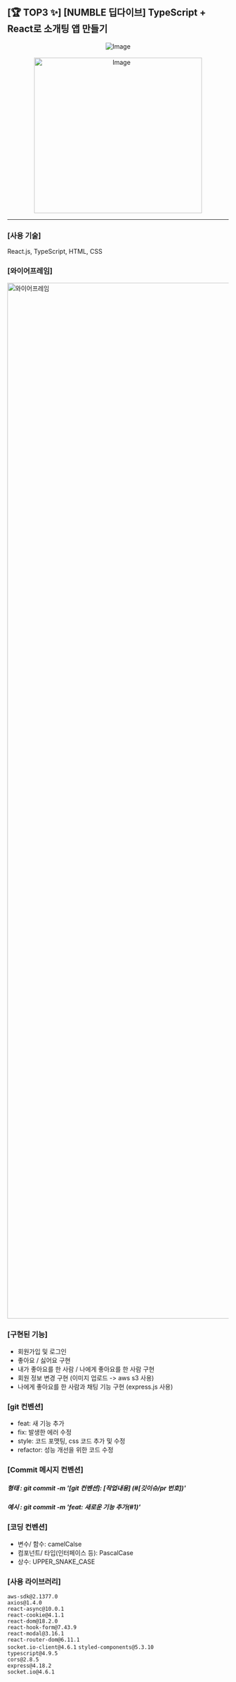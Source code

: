 ## [🏆️ TOP3 ✨] [NUMBLE 딥다이브] TypeScript + React로 소개팅 앱 만들기
<div align="center">
    <a>
    <img src="https://github.com/Growing-Jiwoo/NumbleDeepDIve/assets/115076308/3f19dab5-2358-4fdd-a22d-74279a174a35" alt="Image" />
  </a>
  <br>
  <br>
  <a>
    <img src="https://github.com/Growing-Jiwoo/NumbleDeepDIve/assets/115076308/60d36f3f-218b-4c26-96e2-b890a2b4854d" alt="Image" width="382px" height="353px" />
  </a>
  <br>
</div>
<hr>

### [사용 기술]

React.js, TypeScript, HTML, CSS

### [와이어프레임]
<img width="2351" alt="와이어프레임" src="https://github.com/Growing-Jiwoo/NumbleDeepDIve/assets/115076308/d8d2014d-872f-44e4-af71-94fd7e4bb59c">

### [구현된 기능]
- 회원가입 및 로그인
- 좋아요 / 싫어요 구현
- 내가 좋아요를 한 사람 / 나에게 좋아요를 한 사람 구현
- 회원 정보 변경 구현 (이미지 업로드 -> aws s3 사용)
- 나에게 좋아요를 한 사람과 채팅 기능 구현 (express.js 사용)

### [git 컨벤션]
- feat: 새 기능 추가
- fix: 발생한 에러 수정
- style: 코드 포맷팅, css 코드 추가 및 수정
- refactor: 성능 개선을 위한 코드 수정

### [Commit 메시지 컨벤션]
##### 형태 : git commit -m '[git 컨벤션]: [작업내용] (#[깃이슈/pr 번호])'
##### 예시 : git commit -m 'feat: 새로운 기능 추가(#1)'

### [코딩 컨벤션]
- 변수/ 함수: camelCalse
- 컴포넌트/ 타입(인터페이스 등): PascalCase
- 상수: UPPER_SNAKE_CASE

### [사용 라이브러리]
`aws-sdk@2.1377.0`   
`axios@1.4.0`   
`react-async@10.0.1`   
`react-cookie@4.1.1`   
`react-dom@18.2.0`   
`react-hook-form@7.43.9`   
`react-modal@3.16.1`      
`react-router-dom@6.11.1`   
`socket.io-client@4.6.1`
`styled-components@5.3.10`   
`typescript@4.9.5`   
`cors@2.8.5`   
`express@4.18.2`   
`socket.io@4.6.1`   
